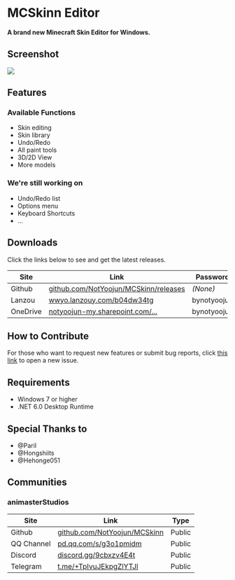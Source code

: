 # MCSkinn Editor

**A brand new Minecraft Skin Editor for Windows.**

## Screenshot

![](https://github.com/NotYoojun/MCSkinn/blob/main/docs/images/screenshot.png?raw=true)

## Features

### Available Functions

- Skin editing
- Skin library
- Undo/Redo
- All paint tools
- 3D/2D View
- More models

### We're still working on

- Undo/Redo list
- Options menu
- Keyboard Shortcuts
- ...

## Downloads

Click the links below to see and get the latest releases.

| Site  | Link  | Password  |
| ------------ | ------------ | ------------ |
| Github  | [github.com/NotYoojun/MCSkinn/releases](https://github.com/NotYoojun/MCSkinn/releases)  | *(None)*  |
| Lanzou  | [wwyo.lanzouy.com/b04dw34tg](https://wwyo.lanzouy.com/b04dw34tg)  | bynotyoojun  |
| OneDrive  | [notyoojun-my.sharepoint.com/...](https://notyoojun-my.sharepoint.com/:f:/g/personal/yoojun_notyoojun_onmicrosoft_com/EobEi9yUEKxDubabCdNLE8UBLfj-8cIdvN4FKBU4DAs3Xg?e=CTs2TP)  | bynotyoojun  |

## How to Contribute

For those who want to request new features or submit bug reports, click [this link](https://github.com/NotYoojun/MCSkinn/issues/new/choose) to open a new issue.

## Requirements

- Windows 7 or higher
- .NET 6.0 Desktop Runtime


## Special Thanks to

- @Paril
- @Hongshiits
- @Hehonge051


## Communities

### animasterStudios

| Site  | Link  | Type  |
| ------------ | ------------ | ------------ |
| Github  | [github.com/NotYoojun/MCSkinn](https://github.com/NotYoojun/MCSkinn/)  | Public  |
| QQ Channel  | [pd.qq.com/s/g3o1pmidm](https://pd.qq.com/s/g3o1pmidm)  | Public  |
| Discord  | [discord.gg/9cbxzv4E4t](https://discord.gg/9cbxzv4E4t)  | Public  |
| Telegram  | [t.me/+TpIvuJEkpgZlYTJl](https://t.me/+TpIvuJEkpgZlYTJl)  | Public  |
